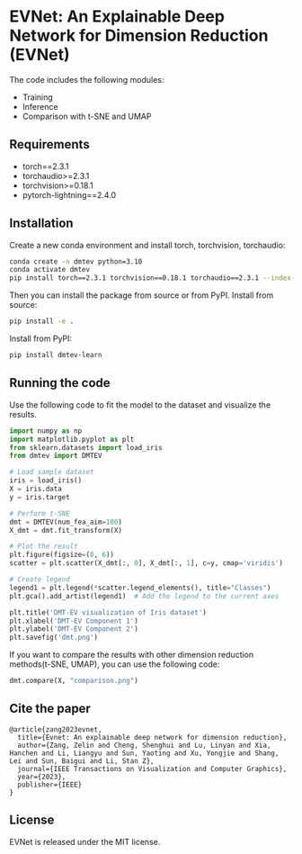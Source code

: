 
# EVNet: An Explainable Deep Network for Dimension Reduction (EVNet)

The code includes the following modules:
* Training
* Inference
* Comparison with t-SNE and UMAP


## Requirements

* torch==2.3.1
* torchaudio>=2.3.1
* torchvision>=0.18.1
* pytorch-lightning==2.4.0

## Installation
Create a new conda environment and install torch, torchvision, torchaudio:
```bash
conda create -n dmtev python=3.10
conda activate dmtev
pip install torch==2.3.1 torchvision==0.18.1 torchaudio==2.3.1 --index-url https://download.pytorch.org/whl/cu121
```
Then you can install the package from source or from PyPI.
Install from source:
```bash
pip install -e .
```
Install from PyPI:
```bash
pip install dmtev-learn
```

## Running the code
Use the following code to fit the model to the dataset and visualize the results.

```python
import numpy as np
import matplotlib.pyplot as plt
from sklearn.datasets import load_iris
from dmtev import DMTEV

# Load sample dataset
iris = load_iris()
X = iris.data
y = iris.target

# Perform t-SNE
dmt = DMTEV(num_fea_aim=100)
X_dmt = dmt.fit_transform(X)

# Plot the result
plt.figure(figsize=(8, 6))
scatter = plt.scatter(X_dmt[:, 0], X_dmt[:, 1], c=y, cmap='viridis')

# Create legend
legend1 = plt.legend(*scatter.legend_elements(), title="Classes")
plt.gca().add_artist(legend1)  # Add the legend to the current axes

plt.title('DMT-EV visualization of Iris dataset')
plt.xlabel('DMT-EV Component 1')
plt.ylabel('DMT-EV Component 2')
plt.savefig('dmt.png')
```
If you want to compare the results with other dimension reduction methods(t-SNE, UMAP), you can use the following code:
```python
dmt.compare(X, "comparison.png")
```

## Cite the paper

```
@article{zang2023evnet,
  title={Evnet: An explainable deep network for dimension reduction},
  author={Zang, Zelin and Cheng, Shenghui and Lu, Linyan and Xia, Hanchen and Li, Liangyu and Sun, Yaoting and Xu, Yongjie and Shang, Lei and Sun, Baigui and Li, Stan Z},
  journal={IEEE Transactions on Visualization and Computer Graphics},
  year={2023},
  publisher={IEEE}
}
```



## License

EVNet is released under the MIT license.
